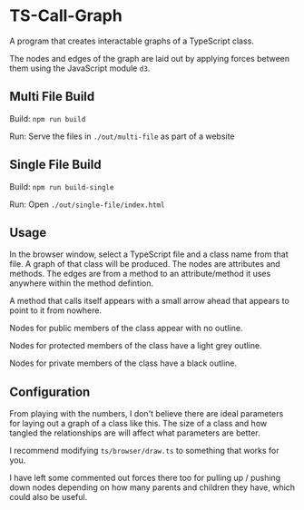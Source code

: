 TS-Call-Graph
=============

A program that creates interactable graphs of a TypeScript class.

The nodes and edges of the graph are laid out by applying forces between them using the JavaScript module `d3`.

Multi File Build
----------------

Build: `npm run build`

Run: Serve the files in `./out/multi-file` as part of a website

Single File Build
-----------------

Build: `npm run build-single`

Run: Open `./out/single-file/index.html`

Usage
-----

In the browser window, select a TypeScript file and a class name from that file. A graph of that class will be produced. The nodes are attributes and methods. The edges are from a method to an attribute/method it uses anywhere within the method defintion.

A method that calls itself appears with a small arrow ahead that appears to point to it from nowhere.

Nodes for public members of the class appear with no outline.

Nodes for protected members of the class have a light grey outline.

Nodes for private members of the class have a black outline.

Configuration
-------------

From playing with the numbers, I don't believe there are ideal parameters for laying out a graph of a class like this. The size of a class and how tangled the relationships are will affect what parameters are better.

I recommend modifying `ts/browser/draw.ts` to something that works for you.

I have left some commented out forces there too for pulling up / pushing down nodes depending on how many parents and children they have, which could also be useful.
